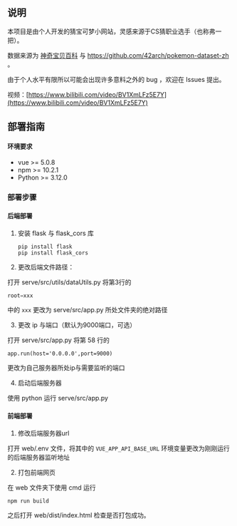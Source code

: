 ## 说明

本项目是由个人开发的猜宝可梦小网站，灵感来源于CS猜职业选手（也称弗一把）。

数据来源为 [神奇宝贝百科](https://wiki.52poke.com/wiki/%E4%B8%BB%E9%A1%B5) 与 https://github.com/42arch/pokemon-dataset-zh 。

由于个人水平有限所以可能会出现许多意料之外的 bug ，欢迎在 Issues 提出。

视频：[https://www.bilibili.com/video/BV1XmLFz5E7Y](https://www.bilibili.com/video/BV1XmLFz5E7Y)

## 部署指南

#### 环境要求

- vue >= 5.0.8
- npm >= 10.2.1
- Python >= 3.12.0

### 部署步骤

#### 后端部署

1. 安装 flask 与 flask_cors 库

   ```
   pip install flask
   pip install flask_cors 
   ```

2. 更改后端文件路径：

打开 serve/src/utils/dataUtils.py 将第3行的

```python
root=xxx
```

中的 `xxx` 更改为 serve/src/app.py 所处文件夹的绝对路径

3. 更改 ip 与端口（默认为9000端口，可选）

打开 serve/src/app.py 将第 58 行的

```
app.run(host='0.0.0.0',port=9000)
```

更改为自己服务器所处ip与需要监听的端口

4. 启动后端服务器

使用 python 运行 serve/src/app.py 

#### 前端部署

1. 修改后端服务器url

打开 web/.env 文件，将其中的 `VUE_APP_API_BASE_URL` 环境变量更改为刚刚运行的后端服务器监听地址

2. 打包前端网页

在 web 文件夹下使用 cmd 运行

```
npm run build
```

之后打开 web/dist/index.html 检查是否打包成功。
